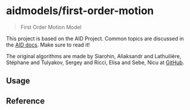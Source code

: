 # aidmodels/first-order-motion

> First Order Motion Model

This project is based on the AID Project. Common topics are discussed in the [AID docs](https://aid.autoai.org). Make sure to read it!

The original algorithms are made by Siarohin, Aliaksandr and Lathuilière, Stéphane and Tulyakov, Sergey and Ricci, Elisa and Sebe, Nicu at [GitHub](https://github.com/AliaksandrSiarohin/first-order-model).

## Usage


## Reference